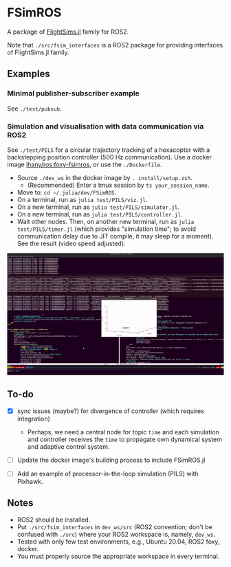 # FSimROS
A package of [FlightSims.jl](https://github.com/JinraeKim/FlightSims.jl) family for ROS2.

Note that `./src/fsim_interfaces` is a ROS2 package for providing interfaces of FlightSims.jl family.

## Examples
### Minimal publisher-subscriber example
See `./test/pubsub`.

### Simulation and visualisation with data communication via ROS2
See `./test/PILS` for a circular trajectory tracking of a hexacopter with a
backstepping position controller (500 Hz communication).
Use a docker image [ihany/ros:foxy-fsimros](https://hub.docker.com/layers/ihany/ros/foxy-fsimros/images/sha256-ec32acd18c74ae521294a90aa7616a513494959f33c6c13ee180a25b3a3a55db?context=repo), or use the `./Dockerfile`.
- Source `./dev_ws` in the docker image by `. install/setup.zsh`.
    - (Recommended) Enter a tmux session by `ts your_session_name`.
- Move to: `cd ~/.julia/dev/FSimROS`.
- On a terminal, run as `julia test/PILS/viz.jl`.
- On a new terminal, run as `julia test/PILS/simulator.jl`.
- On a new terminal, run as `julia test/PILS/controller.jl`.
- Wait other nodes. Then, on another new terminal, run as `julia test/PILS/timer.jl`
(which provides "simulation time"; to avoid communication delay due to JIT compile, it may sleep for a moment).
See the result (video speed adjusted):

![Alt Text](./figures/PILS_trajectory_tracking.gif)

## To-do
- [x] sync issues (maybe?) for divergence of controller (which requires integration)
    - Perhaps, we need a central node for topic `time` and each simulation and controller receives the `time` to propagate own dynamical system and adaptive control system.
- [ ] Update the docker image's building process to include FSimROS.jl
- [ ] Add an example of processor-in-the-loop simulation (PILS) with Pixhawk.


## Notes
- ROS2 should be installed.
- Put `./src/fsim_interfaces` in `dev_ws/src` (ROS2 convention; don't be confused with `./src`) where your ROS2 workspace is, namely, `dev_ws`.
- Tested with only few test environments, e.g., Ubuntu 20.04, ROS2 foxy, docker.
- You must properly source the appropriate workspace in every terminal.
